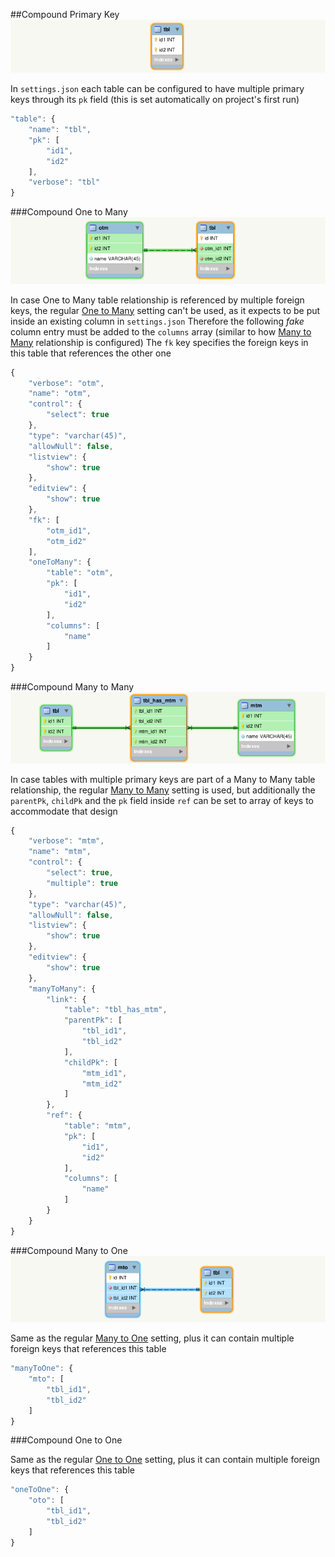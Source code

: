 ##Compound Primary Key
![Compound Primary Key][1]

In `settings.json` each table can be configured to have multiple primary keys through its `pk` field (this is set automatically on project's first run)

```js
"table": {
    "name": "tbl",
    "pk": [
        "id1",
        "id2"
    ],
    "verbose": "tbl"
}
```

###Compound One to Many
![Compound One to Many][2]

In case One to Many table relationship is referenced by multiple foreign keys, the regular [One to Many][5] setting can't be used, as it expects to be put inside an existing column in `settings.json`
Therefore the following _fake_ column entry must be added to the `columns` array (similar to how [Many to Many][6] relationship is configured)
The `fk` key specifies the foreign keys in this table that references the other one

```js
{
    "verbose": "otm",
    "name": "otm",
    "control": {
        "select": true
    },
    "type": "varchar(45)",
    "allowNull": false,
    "listview": {
        "show": true
    },
    "editview": {
        "show": true
    },
    "fk": [
        "otm_id1",
        "otm_id2"
    ],
    "oneToMany": {
        "table": "otm",
        "pk": [
            "id1",
            "id2"
        ],
        "columns": [
            "name"
        ]
    }
}
```

###Compound Many to Many
![Compound Many to Many][3]

In case tables with multiple primary keys are part of a Many to Many table relationship, the regular [Many to Many][6] setting is used, but additionally the `parentPk`, `childPk` and the `pk` field inside `ref` can be set to array of keys to accommodate that design

```js
{
    "verbose": "mtm",
    "name": "mtm",
    "control": {
        "select": true,
        "multiple": true
    },
    "type": "varchar(45)",
    "allowNull": false,
    "listview": {
        "show": true
    },
    "editview": {
        "show": true
    },
    "manyToMany": {
        "link": {
            "table": "tbl_has_mtm",
            "parentPk": [
                "tbl_id1",
                "tbl_id2"
            ],
            "childPk": [
                "mtm_id1",
                "mtm_id2"
            ]
        },
        "ref": {
            "table": "mtm",
            "pk": [
                "id1",
                "id2"
            ],
            "columns": [
                "name"
            ]
        }
    }
}
```

###Compound Many to One
![Compound Many to One][4]

Same as the regular [Many to One][7] setting, plus it can contain multiple foreign keys that references this table

```js
"manyToOne": {
    "mto": [
        "tbl_id1",
        "tbl_id2"
    ]
}
```

###Compound One to One

Same as the regular [One to One][8] setting, plus it can contain multiple foreign keys that references this table

```js
"oneToOne": {
    "oto": [
        "tbl_id1",
        "tbl_id2"
    ]
}
```

  [1]: images/compound-primary-key.png
  [2]: images/compound-one-to-many.png
  [3]: images/compound-many-to-many.png
  [4]: images/compound-many-to-one.png
  [5]: #one-to-many
  [6]: #many-to-many
  [7]: #many-to-one
  [8]: #one-to-one
